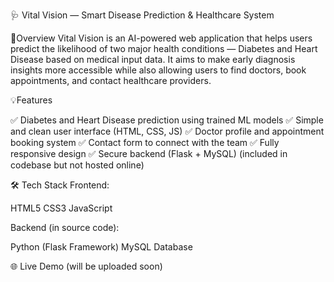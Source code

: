 
🩺 Vital Vision — Smart Disease Prediction & Healthcare System

🧠Overview
Vital Vision is an AI-powered web application that helps users predict the likelihood of two major health conditions — Diabetes and Heart Disease based on medical input data.
It aims to make early diagnosis insights more accessible while also allowing users to find doctors, book appointments, and contact healthcare providers.


💡Features

✅ Diabetes and Heart Disease prediction using trained ML models
✅ Simple and clean user interface (HTML, CSS, JS)
✅ Doctor profile and appointment booking system
✅ Contact form to connect with the team
✅ Fully responsive design
✅ Secure backend (Flask + MySQL) (included in codebase but not hosted online)


🛠️ Tech Stack
Frontend:

HTML5
CSS3
JavaScript


Backend (in source code):

Python (Flask Framework)
MySQL Database


🌐 Live Demo
(will be uploaded soon)
